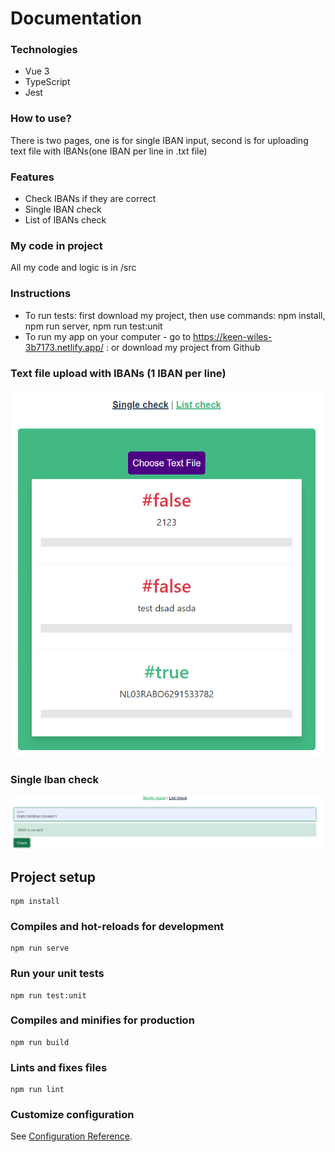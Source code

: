# Documentation

### Technologies
- Vue 3
- TypeScript
- Jest

### How to use?
There is two pages, one is for single IBAN input, second is for uploading text file with IBANs(one IBAN per line in .txt file)

### Features

- Check IBANs if they are correct
- Single IBAN check
- List of IBANs check
### My code in project
All my code and logic is in /src
### Instructions
- To run tests: first download my project, then use commands: npm install, npm run server, npm run test:unit
- To run my app on your computer - go to https://keen-wiles-3b7173.netlify.app/ : or download my project from Github
### Text file upload with IBANs (1 IBAN per line)
![](listUpload.png)
### Single Iban check
![](singleCheck.png)

## Project setup
```
npm install
```

### Compiles and hot-reloads for development
```
npm run serve
```

### Run your unit tests
```
npm run test:unit
```

### Compiles and minifies for production
```
npm run build
```
### Lints and fixes files
```
npm run lint
```

### Customize configuration
See [Configuration Reference](https://cli.vuejs.org/config/).
